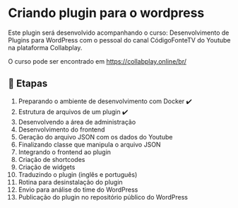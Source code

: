 # Criando plugin para o wordpress

Este plugin será desenvolvido acompanhando o curso: Desenvolvimento de Plugins para WordPress com o pessoal do canal CódigoFonteTV do Youtube na plataforma Collabplay.

O curso pode ser encontrado em https://collabplay.online/br/

## :memo: Etapas

1. Preparando o ambiente de desenvolvimento com Docker :heavy_check_mark:
2. Estrutura de arquivos de um plugin :heavy_check_mark:
3. Desenvolvendo a área de administração
4. Desenvolvimento do frontend
5. Geração do arquivo JSON com os dados do Youtube
6. Finalizando classe que manipula o arquivo JSON
7. Integrando o frontend ao plugin
8. Criação de shortcodes
9. Criação de widgets
10. Traduzindo o plugin (inglês e português)
11. Rotina para desinstalação do plugin
12. Envio para análise do time do WordPress
13. Publicação do plugin no repositório público do WordPress
